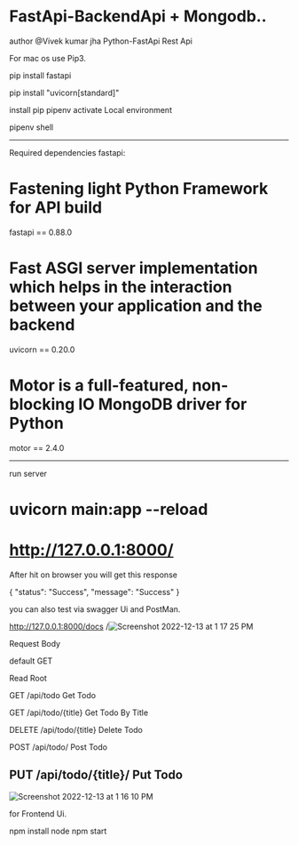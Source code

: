 # FastApi-BackendApi + Mongodb..


author @Vivek kumar jha 
Python-FastApi  Rest Api

For mac os use Pip3.

pip install fastapi

pip install "uvicorn[standard]"

install pip pipenv
activate Local environment

pipenv shell
___________________________________________________________________________________________________________________________________________________________
Required dependencies fastapi:

# Fastening light Python Framework for API build
fastapi == 0.88.0

# Fast ASGI server implementation which helps in the interaction between your application and the backend 
uvicorn == 0.20.0

# Motor is a full-featured, non-blocking IO MongoDB driver for Python 
motor == 2.4.0
___________________________________________________________________________________________________________________________________________________________
run server 
# uvicorn main:app --reload

# http://127.0.0.1:8000/

After hit on browser you will get this response 

{
"status": "Success",
"message": "Success"
}



you can also test via swagger Ui and PostMan.

http://127.0.0.1:8000/docs
/![Screenshot 2022-12-13 at 1 17 25 PM](https://user-images.githubusercontent.com/67068290/208139526-9aa142a1-abd5-43c9-8c1f-fe918b334a3b.png)

Request Body 

default
GET

Read Root

GET
/api/todo
Get Todo

GET
/api/todo/{title}
Get Todo By Title

DELETE
/api/todo/{title}
Delete Todo

POST
/api/todo/
Post Todo

PUT
/api/todo/{title}/
Put Todo
-----------------------------------------------------------------------------------------------------------------------------------------------------------
![Screenshot 2022-12-13 at 1 16 10 PM](https://user-images.githubusercontent.com/67068290/208139668-5b648c61-1a94-4312-abf0-e699b2150bf6.png)


for Frontend Ui.

npm install node
npm start 

